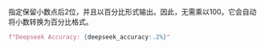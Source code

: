 指定保留小数点后2位，并且以百分比形式输出。因此，无需乘以100。它会自动将小数转换为百分比格式。

```python
f"Deepseek Accuracy: {deepseek_accuracy:.2%}"
```